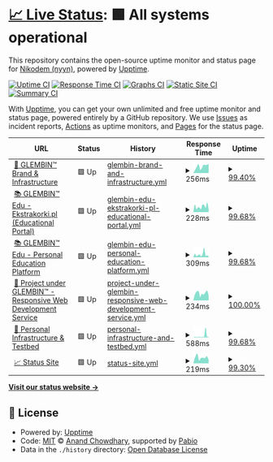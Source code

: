 # [📈 Live Status](https://demo.upptime.js.org): <!--live status--> **🟩 All systems operational**

This repository contains the open-source uptime monitor and status page for [Nikodem (nyyn)](https://nglembin.pl), powered by [Upptime](https://github.com/upptime/upptime).

[![Uptime CI](https://github.com/nglembin/status/workflows/Uptime%20CI/badge.svg)](https://github.com/nglembin/status/actions?query=workflow%3A%22Uptime+CI%22)
[![Response Time CI](https://github.com/nglembin/status/workflows/Response%20Time%20CI/badge.svg)](https://github.com/nglembin/status/actions?query=workflow%3A%22Response+Time+CI%22)
[![Graphs CI](https://github.com/nglembin/status/workflows/Graphs%20CI/badge.svg)](https://github.com/nglembin/status/actions?query=workflow%3A%22Graphs+CI%22)
[![Static Site CI](https://github.com/nglembin/status/workflows/Static%20Site%20CI/badge.svg)](https://github.com/nglembin/status/actions?query=workflow%3A%22Static+Site+CI%22)
[![Summary CI](https://github.com/nglembin/status/workflows/Summary%20CI/badge.svg)](https://github.com/nglembin/status/actions?query=workflow%3A%22Summary+CI%22)

With [Upptime](https://upptime.js.org), you can get your own unlimited and free uptime monitor and status page, powered entirely by a GitHub repository. We use [Issues](https://github.com/nglembin/status/issues) as incident reports, [Actions](https://github.com/nglembin/status/actions) as uptime monitors, and [Pages](https://demo.upptime.js.org) for the status page.

<!--start: status pages-->
<!-- This summary is generated by Upptime (https://github.com/upptime/upptime) -->
<!-- Do not edit this manually, your changes will be overwritten -->
<!-- prettier-ignore -->
| URL | Status | History | Response Time | Uptime |
| --- | ------ | ------- | ------------- | ------ |
| <img alt="" src="https://icons.duckduckgo.com/ip3/glembin.pl.ico" height="13"> [💼 GLEMBIN™ Brand & Infrastructure](https://glembin.pl/) | 🟩 Up | [glembin-brand-and-infrastructure.yml](https://github.com/glembin/status/commits/HEAD/history/glembin-brand-and-infrastructure.yml) | <details><summary><img alt="Response time graph" src="./graphs/glembin-brand-and-infrastructure/response-time-week.png" height="20"> 256ms</summary><br><a href="https://status.glembin.pl/history/glembin-brand-and-infrastructure"><img alt="Response time 229" src="https://img.shields.io/endpoint?url=https%3A%2F%2Fraw.githubusercontent.com%2Fglembin%2Fstatus%2FHEAD%2Fapi%2Fglembin-brand-and-infrastructure%2Fresponse-time.json"></a><br><a href="https://status.glembin.pl/history/glembin-brand-and-infrastructure"><img alt="24-hour response time 351" src="https://img.shields.io/endpoint?url=https%3A%2F%2Fraw.githubusercontent.com%2Fglembin%2Fstatus%2FHEAD%2Fapi%2Fglembin-brand-and-infrastructure%2Fresponse-time-day.json"></a><br><a href="https://status.glembin.pl/history/glembin-brand-and-infrastructure"><img alt="7-day response time 256" src="https://img.shields.io/endpoint?url=https%3A%2F%2Fraw.githubusercontent.com%2Fglembin%2Fstatus%2FHEAD%2Fapi%2Fglembin-brand-and-infrastructure%2Fresponse-time-week.json"></a><br><a href="https://status.glembin.pl/history/glembin-brand-and-infrastructure"><img alt="30-day response time 229" src="https://img.shields.io/endpoint?url=https%3A%2F%2Fraw.githubusercontent.com%2Fglembin%2Fstatus%2FHEAD%2Fapi%2Fglembin-brand-and-infrastructure%2Fresponse-time-month.json"></a><br><a href="https://status.glembin.pl/history/glembin-brand-and-infrastructure"><img alt="1-year response time 229" src="https://img.shields.io/endpoint?url=https%3A%2F%2Fraw.githubusercontent.com%2Fglembin%2Fstatus%2FHEAD%2Fapi%2Fglembin-brand-and-infrastructure%2Fresponse-time-year.json"></a></details> | <details><summary><a href="https://status.glembin.pl/history/glembin-brand-and-infrastructure">99.40%</a></summary><a href="https://status.glembin.pl/history/glembin-brand-and-infrastructure"><img alt="All-time uptime 99.66%" src="https://img.shields.io/endpoint?url=https%3A%2F%2Fraw.githubusercontent.com%2Fglembin%2Fstatus%2FHEAD%2Fapi%2Fglembin-brand-and-infrastructure%2Fuptime.json"></a><br><a href="https://status.glembin.pl/history/glembin-brand-and-infrastructure"><img alt="24-hour uptime 100.00%" src="https://img.shields.io/endpoint?url=https%3A%2F%2Fraw.githubusercontent.com%2Fglembin%2Fstatus%2FHEAD%2Fapi%2Fglembin-brand-and-infrastructure%2Fuptime-day.json"></a><br><a href="https://status.glembin.pl/history/glembin-brand-and-infrastructure"><img alt="7-day uptime 99.40%" src="https://img.shields.io/endpoint?url=https%3A%2F%2Fraw.githubusercontent.com%2Fglembin%2Fstatus%2FHEAD%2Fapi%2Fglembin-brand-and-infrastructure%2Fuptime-week.json"></a><br><a href="https://status.glembin.pl/history/glembin-brand-and-infrastructure"><img alt="30-day uptime 99.66%" src="https://img.shields.io/endpoint?url=https%3A%2F%2Fraw.githubusercontent.com%2Fglembin%2Fstatus%2FHEAD%2Fapi%2Fglembin-brand-and-infrastructure%2Fuptime-month.json"></a><br><a href="https://status.glembin.pl/history/glembin-brand-and-infrastructure"><img alt="1-year uptime 99.66%" src="https://img.shields.io/endpoint?url=https%3A%2F%2Fraw.githubusercontent.com%2Fglembin%2Fstatus%2FHEAD%2Fapi%2Fglembin-brand-and-infrastructure%2Fuptime-year.json"></a></details>
| <img alt="" src="https://icons.duckduckgo.com/ip3/ekstrakorki.pl.ico" height="13"> [📚 GLEMBIN™ Edu - Ekstrakorki.pl (Educational Portal)](https://ekstrakorki.pl/) | 🟩 Up | [glembin-edu-ekstrakorki-pl-educational-portal.yml](https://github.com/glembin/status/commits/HEAD/history/glembin-edu-ekstrakorki-pl-educational-portal.yml) | <details><summary><img alt="Response time graph" src="./graphs/glembin-edu-ekstrakorki-pl-educational-portal/response-time-week.png" height="20"> 228ms</summary><br><a href="https://status.glembin.pl/history/glembin-edu-ekstrakorki-pl-educational-portal"><img alt="Response time 228" src="https://img.shields.io/endpoint?url=https%3A%2F%2Fraw.githubusercontent.com%2Fglembin%2Fstatus%2FHEAD%2Fapi%2Fglembin-edu-ekstrakorki-pl-educational-portal%2Fresponse-time.json"></a><br><a href="https://status.glembin.pl/history/glembin-edu-ekstrakorki-pl-educational-portal"><img alt="24-hour response time 99" src="https://img.shields.io/endpoint?url=https%3A%2F%2Fraw.githubusercontent.com%2Fglembin%2Fstatus%2FHEAD%2Fapi%2Fglembin-edu-ekstrakorki-pl-educational-portal%2Fresponse-time-day.json"></a><br><a href="https://status.glembin.pl/history/glembin-edu-ekstrakorki-pl-educational-portal"><img alt="7-day response time 228" src="https://img.shields.io/endpoint?url=https%3A%2F%2Fraw.githubusercontent.com%2Fglembin%2Fstatus%2FHEAD%2Fapi%2Fglembin-edu-ekstrakorki-pl-educational-portal%2Fresponse-time-week.json"></a><br><a href="https://status.glembin.pl/history/glembin-edu-ekstrakorki-pl-educational-portal"><img alt="30-day response time 228" src="https://img.shields.io/endpoint?url=https%3A%2F%2Fraw.githubusercontent.com%2Fglembin%2Fstatus%2FHEAD%2Fapi%2Fglembin-edu-ekstrakorki-pl-educational-portal%2Fresponse-time-month.json"></a><br><a href="https://status.glembin.pl/history/glembin-edu-ekstrakorki-pl-educational-portal"><img alt="1-year response time 228" src="https://img.shields.io/endpoint?url=https%3A%2F%2Fraw.githubusercontent.com%2Fglembin%2Fstatus%2FHEAD%2Fapi%2Fglembin-edu-ekstrakorki-pl-educational-portal%2Fresponse-time-year.json"></a></details> | <details><summary><a href="https://status.glembin.pl/history/glembin-edu-ekstrakorki-pl-educational-portal">99.68%</a></summary><a href="https://status.glembin.pl/history/glembin-edu-ekstrakorki-pl-educational-portal"><img alt="All-time uptime 99.68%" src="https://img.shields.io/endpoint?url=https%3A%2F%2Fraw.githubusercontent.com%2Fglembin%2Fstatus%2FHEAD%2Fapi%2Fglembin-edu-ekstrakorki-pl-educational-portal%2Fuptime.json"></a><br><a href="https://status.glembin.pl/history/glembin-edu-ekstrakorki-pl-educational-portal"><img alt="24-hour uptime 100.00%" src="https://img.shields.io/endpoint?url=https%3A%2F%2Fraw.githubusercontent.com%2Fglembin%2Fstatus%2FHEAD%2Fapi%2Fglembin-edu-ekstrakorki-pl-educational-portal%2Fuptime-day.json"></a><br><a href="https://status.glembin.pl/history/glembin-edu-ekstrakorki-pl-educational-portal"><img alt="7-day uptime 99.68%" src="https://img.shields.io/endpoint?url=https%3A%2F%2Fraw.githubusercontent.com%2Fglembin%2Fstatus%2FHEAD%2Fapi%2Fglembin-edu-ekstrakorki-pl-educational-portal%2Fuptime-week.json"></a><br><a href="https://status.glembin.pl/history/glembin-edu-ekstrakorki-pl-educational-portal"><img alt="30-day uptime 99.68%" src="https://img.shields.io/endpoint?url=https%3A%2F%2Fraw.githubusercontent.com%2Fglembin%2Fstatus%2FHEAD%2Fapi%2Fglembin-edu-ekstrakorki-pl-educational-portal%2Fuptime-month.json"></a><br><a href="https://status.glembin.pl/history/glembin-edu-ekstrakorki-pl-educational-portal"><img alt="1-year uptime 99.68%" src="https://img.shields.io/endpoint?url=https%3A%2F%2Fraw.githubusercontent.com%2Fglembin%2Fstatus%2FHEAD%2Fapi%2Fglembin-edu-ekstrakorki-pl-educational-portal%2Fuptime-year.json"></a></details>
| <img alt="" src="https://icons.duckduckgo.com/ip3/korki.nglembin.pl.ico" height="13"> [📚 GLEMBIN™ Edu - Personal Education Platform](https://korki.nglembin.pl/) | 🟩 Up | [glembin-edu-personal-education-platform.yml](https://github.com/glembin/status/commits/HEAD/history/glembin-edu-personal-education-platform.yml) | <details><summary><img alt="Response time graph" src="./graphs/glembin-edu-personal-education-platform/response-time-week.png" height="20"> 309ms</summary><br><a href="https://status.glembin.pl/history/glembin-edu-personal-education-platform"><img alt="Response time 309" src="https://img.shields.io/endpoint?url=https%3A%2F%2Fraw.githubusercontent.com%2Fglembin%2Fstatus%2FHEAD%2Fapi%2Fglembin-edu-personal-education-platform%2Fresponse-time.json"></a><br><a href="https://status.glembin.pl/history/glembin-edu-personal-education-platform"><img alt="24-hour response time 105" src="https://img.shields.io/endpoint?url=https%3A%2F%2Fraw.githubusercontent.com%2Fglembin%2Fstatus%2FHEAD%2Fapi%2Fglembin-edu-personal-education-platform%2Fresponse-time-day.json"></a><br><a href="https://status.glembin.pl/history/glembin-edu-personal-education-platform"><img alt="7-day response time 309" src="https://img.shields.io/endpoint?url=https%3A%2F%2Fraw.githubusercontent.com%2Fglembin%2Fstatus%2FHEAD%2Fapi%2Fglembin-edu-personal-education-platform%2Fresponse-time-week.json"></a><br><a href="https://status.glembin.pl/history/glembin-edu-personal-education-platform"><img alt="30-day response time 309" src="https://img.shields.io/endpoint?url=https%3A%2F%2Fraw.githubusercontent.com%2Fglembin%2Fstatus%2FHEAD%2Fapi%2Fglembin-edu-personal-education-platform%2Fresponse-time-month.json"></a><br><a href="https://status.glembin.pl/history/glembin-edu-personal-education-platform"><img alt="1-year response time 309" src="https://img.shields.io/endpoint?url=https%3A%2F%2Fraw.githubusercontent.com%2Fglembin%2Fstatus%2FHEAD%2Fapi%2Fglembin-edu-personal-education-platform%2Fresponse-time-year.json"></a></details> | <details><summary><a href="https://status.glembin.pl/history/glembin-edu-personal-education-platform">99.68%</a></summary><a href="https://status.glembin.pl/history/glembin-edu-personal-education-platform"><img alt="All-time uptime 99.68%" src="https://img.shields.io/endpoint?url=https%3A%2F%2Fraw.githubusercontent.com%2Fglembin%2Fstatus%2FHEAD%2Fapi%2Fglembin-edu-personal-education-platform%2Fuptime.json"></a><br><a href="https://status.glembin.pl/history/glembin-edu-personal-education-platform"><img alt="24-hour uptime 100.00%" src="https://img.shields.io/endpoint?url=https%3A%2F%2Fraw.githubusercontent.com%2Fglembin%2Fstatus%2FHEAD%2Fapi%2Fglembin-edu-personal-education-platform%2Fuptime-day.json"></a><br><a href="https://status.glembin.pl/history/glembin-edu-personal-education-platform"><img alt="7-day uptime 99.68%" src="https://img.shields.io/endpoint?url=https%3A%2F%2Fraw.githubusercontent.com%2Fglembin%2Fstatus%2FHEAD%2Fapi%2Fglembin-edu-personal-education-platform%2Fuptime-week.json"></a><br><a href="https://status.glembin.pl/history/glembin-edu-personal-education-platform"><img alt="30-day uptime 99.68%" src="https://img.shields.io/endpoint?url=https%3A%2F%2Fraw.githubusercontent.com%2Fglembin%2Fstatus%2FHEAD%2Fapi%2Fglembin-edu-personal-education-platform%2Fuptime-month.json"></a><br><a href="https://status.glembin.pl/history/glembin-edu-personal-education-platform"><img alt="1-year uptime 99.68%" src="https://img.shields.io/endpoint?url=https%3A%2F%2Fraw.githubusercontent.com%2Fglembin%2Fstatus%2FHEAD%2Fapi%2Fglembin-edu-personal-education-platform%2Fuptime-year.json"></a></details>
| <img alt="" src="https://icons.duckduckgo.com/ip3/strony.nglembin.pl.ico" height="13"> [🧩 Project under GLEMBIN™ - Responsive Web Development Service](https://strony.nglembin.pl/) | 🟩 Up | [project-under-glembin-responsive-web-development-service.yml](https://github.com/glembin/status/commits/HEAD/history/project-under-glembin-responsive-web-development-service.yml) | <details><summary><img alt="Response time graph" src="./graphs/project-under-glembin-responsive-web-development-service/response-time-week.png" height="20"> 234ms</summary><br><a href="https://status.glembin.pl/history/project-under-glembin-responsive-web-development-service"><img alt="Response time 234" src="https://img.shields.io/endpoint?url=https%3A%2F%2Fraw.githubusercontent.com%2Fglembin%2Fstatus%2FHEAD%2Fapi%2Fproject-under-glembin-responsive-web-development-service%2Fresponse-time.json"></a><br><a href="https://status.glembin.pl/history/project-under-glembin-responsive-web-development-service"><img alt="24-hour response time 154" src="https://img.shields.io/endpoint?url=https%3A%2F%2Fraw.githubusercontent.com%2Fglembin%2Fstatus%2FHEAD%2Fapi%2Fproject-under-glembin-responsive-web-development-service%2Fresponse-time-day.json"></a><br><a href="https://status.glembin.pl/history/project-under-glembin-responsive-web-development-service"><img alt="7-day response time 234" src="https://img.shields.io/endpoint?url=https%3A%2F%2Fraw.githubusercontent.com%2Fglembin%2Fstatus%2FHEAD%2Fapi%2Fproject-under-glembin-responsive-web-development-service%2Fresponse-time-week.json"></a><br><a href="https://status.glembin.pl/history/project-under-glembin-responsive-web-development-service"><img alt="30-day response time 234" src="https://img.shields.io/endpoint?url=https%3A%2F%2Fraw.githubusercontent.com%2Fglembin%2Fstatus%2FHEAD%2Fapi%2Fproject-under-glembin-responsive-web-development-service%2Fresponse-time-month.json"></a><br><a href="https://status.glembin.pl/history/project-under-glembin-responsive-web-development-service"><img alt="1-year response time 234" src="https://img.shields.io/endpoint?url=https%3A%2F%2Fraw.githubusercontent.com%2Fglembin%2Fstatus%2FHEAD%2Fapi%2Fproject-under-glembin-responsive-web-development-service%2Fresponse-time-year.json"></a></details> | <details><summary><a href="https://status.glembin.pl/history/project-under-glembin-responsive-web-development-service">100.00%</a></summary><a href="https://status.glembin.pl/history/project-under-glembin-responsive-web-development-service"><img alt="All-time uptime 100.00%" src="https://img.shields.io/endpoint?url=https%3A%2F%2Fraw.githubusercontent.com%2Fglembin%2Fstatus%2FHEAD%2Fapi%2Fproject-under-glembin-responsive-web-development-service%2Fuptime.json"></a><br><a href="https://status.glembin.pl/history/project-under-glembin-responsive-web-development-service"><img alt="24-hour uptime 100.00%" src="https://img.shields.io/endpoint?url=https%3A%2F%2Fraw.githubusercontent.com%2Fglembin%2Fstatus%2FHEAD%2Fapi%2Fproject-under-glembin-responsive-web-development-service%2Fuptime-day.json"></a><br><a href="https://status.glembin.pl/history/project-under-glembin-responsive-web-development-service"><img alt="7-day uptime 100.00%" src="https://img.shields.io/endpoint?url=https%3A%2F%2Fraw.githubusercontent.com%2Fglembin%2Fstatus%2FHEAD%2Fapi%2Fproject-under-glembin-responsive-web-development-service%2Fuptime-week.json"></a><br><a href="https://status.glembin.pl/history/project-under-glembin-responsive-web-development-service"><img alt="30-day uptime 100.00%" src="https://img.shields.io/endpoint?url=https%3A%2F%2Fraw.githubusercontent.com%2Fglembin%2Fstatus%2FHEAD%2Fapi%2Fproject-under-glembin-responsive-web-development-service%2Fuptime-month.json"></a><br><a href="https://status.glembin.pl/history/project-under-glembin-responsive-web-development-service"><img alt="1-year uptime 100.00%" src="https://img.shields.io/endpoint?url=https%3A%2F%2Fraw.githubusercontent.com%2Fglembin%2Fstatus%2FHEAD%2Fapi%2Fproject-under-glembin-responsive-web-development-service%2Fuptime-year.json"></a></details>
| <img alt="" src="https://icons.duckduckgo.com/ip3/nglembin.pl.ico" height="13"> [🧪 Personal Infrastructure & Testbed](https://nglembin.pl/) | 🟩 Up | [personal-infrastructure-and-testbed.yml](https://github.com/glembin/status/commits/HEAD/history/personal-infrastructure-and-testbed.yml) | <details><summary><img alt="Response time graph" src="./graphs/personal-infrastructure-and-testbed/response-time-week.png" height="20"> 588ms</summary><br><a href="https://status.glembin.pl/history/personal-infrastructure-and-testbed"><img alt="Response time 588" src="https://img.shields.io/endpoint?url=https%3A%2F%2Fraw.githubusercontent.com%2Fglembin%2Fstatus%2FHEAD%2Fapi%2Fpersonal-infrastructure-and-testbed%2Fresponse-time.json"></a><br><a href="https://status.glembin.pl/history/personal-infrastructure-and-testbed"><img alt="24-hour response time 197" src="https://img.shields.io/endpoint?url=https%3A%2F%2Fraw.githubusercontent.com%2Fglembin%2Fstatus%2FHEAD%2Fapi%2Fpersonal-infrastructure-and-testbed%2Fresponse-time-day.json"></a><br><a href="https://status.glembin.pl/history/personal-infrastructure-and-testbed"><img alt="7-day response time 588" src="https://img.shields.io/endpoint?url=https%3A%2F%2Fraw.githubusercontent.com%2Fglembin%2Fstatus%2FHEAD%2Fapi%2Fpersonal-infrastructure-and-testbed%2Fresponse-time-week.json"></a><br><a href="https://status.glembin.pl/history/personal-infrastructure-and-testbed"><img alt="30-day response time 588" src="https://img.shields.io/endpoint?url=https%3A%2F%2Fraw.githubusercontent.com%2Fglembin%2Fstatus%2FHEAD%2Fapi%2Fpersonal-infrastructure-and-testbed%2Fresponse-time-month.json"></a><br><a href="https://status.glembin.pl/history/personal-infrastructure-and-testbed"><img alt="1-year response time 588" src="https://img.shields.io/endpoint?url=https%3A%2F%2Fraw.githubusercontent.com%2Fglembin%2Fstatus%2FHEAD%2Fapi%2Fpersonal-infrastructure-and-testbed%2Fresponse-time-year.json"></a></details> | <details><summary><a href="https://status.glembin.pl/history/personal-infrastructure-and-testbed">99.68%</a></summary><a href="https://status.glembin.pl/history/personal-infrastructure-and-testbed"><img alt="All-time uptime 99.68%" src="https://img.shields.io/endpoint?url=https%3A%2F%2Fraw.githubusercontent.com%2Fglembin%2Fstatus%2FHEAD%2Fapi%2Fpersonal-infrastructure-and-testbed%2Fuptime.json"></a><br><a href="https://status.glembin.pl/history/personal-infrastructure-and-testbed"><img alt="24-hour uptime 100.00%" src="https://img.shields.io/endpoint?url=https%3A%2F%2Fraw.githubusercontent.com%2Fglembin%2Fstatus%2FHEAD%2Fapi%2Fpersonal-infrastructure-and-testbed%2Fuptime-day.json"></a><br><a href="https://status.glembin.pl/history/personal-infrastructure-and-testbed"><img alt="7-day uptime 99.68%" src="https://img.shields.io/endpoint?url=https%3A%2F%2Fraw.githubusercontent.com%2Fglembin%2Fstatus%2FHEAD%2Fapi%2Fpersonal-infrastructure-and-testbed%2Fuptime-week.json"></a><br><a href="https://status.glembin.pl/history/personal-infrastructure-and-testbed"><img alt="30-day uptime 99.68%" src="https://img.shields.io/endpoint?url=https%3A%2F%2Fraw.githubusercontent.com%2Fglembin%2Fstatus%2FHEAD%2Fapi%2Fpersonal-infrastructure-and-testbed%2Fuptime-month.json"></a><br><a href="https://status.glembin.pl/history/personal-infrastructure-and-testbed"><img alt="1-year uptime 99.68%" src="https://img.shields.io/endpoint?url=https%3A%2F%2Fraw.githubusercontent.com%2Fglembin%2Fstatus%2FHEAD%2Fapi%2Fpersonal-infrastructure-and-testbed%2Fuptime-year.json"></a></details>
| <img alt="" src="https://icons.duckduckgo.com/ip3/status.glembin.pl.ico" height="13"> [📈 Status Site](https://status.glembin.pl/) | 🟩 Up | [status-site.yml](https://github.com/glembin/status/commits/HEAD/history/status-site.yml) | <details><summary><img alt="Response time graph" src="./graphs/status-site/response-time-week.png" height="20"> 219ms</summary><br><a href="https://status.glembin.pl/history/status-site"><img alt="Response time 219" src="https://img.shields.io/endpoint?url=https%3A%2F%2Fraw.githubusercontent.com%2Fglembin%2Fstatus%2FHEAD%2Fapi%2Fstatus-site%2Fresponse-time.json"></a><br><a href="https://status.glembin.pl/history/status-site"><img alt="24-hour response time 124" src="https://img.shields.io/endpoint?url=https%3A%2F%2Fraw.githubusercontent.com%2Fglembin%2Fstatus%2FHEAD%2Fapi%2Fstatus-site%2Fresponse-time-day.json"></a><br><a href="https://status.glembin.pl/history/status-site"><img alt="7-day response time 219" src="https://img.shields.io/endpoint?url=https%3A%2F%2Fraw.githubusercontent.com%2Fglembin%2Fstatus%2FHEAD%2Fapi%2Fstatus-site%2Fresponse-time-week.json"></a><br><a href="https://status.glembin.pl/history/status-site"><img alt="30-day response time 219" src="https://img.shields.io/endpoint?url=https%3A%2F%2Fraw.githubusercontent.com%2Fglembin%2Fstatus%2FHEAD%2Fapi%2Fstatus-site%2Fresponse-time-month.json"></a><br><a href="https://status.glembin.pl/history/status-site"><img alt="1-year response time 219" src="https://img.shields.io/endpoint?url=https%3A%2F%2Fraw.githubusercontent.com%2Fglembin%2Fstatus%2FHEAD%2Fapi%2Fstatus-site%2Fresponse-time-year.json"></a></details> | <details><summary><a href="https://status.glembin.pl/history/status-site">99.30%</a></summary><a href="https://status.glembin.pl/history/status-site"><img alt="All-time uptime 99.30%" src="https://img.shields.io/endpoint?url=https%3A%2F%2Fraw.githubusercontent.com%2Fglembin%2Fstatus%2FHEAD%2Fapi%2Fstatus-site%2Fuptime.json"></a><br><a href="https://status.glembin.pl/history/status-site"><img alt="24-hour uptime 100.00%" src="https://img.shields.io/endpoint?url=https%3A%2F%2Fraw.githubusercontent.com%2Fglembin%2Fstatus%2FHEAD%2Fapi%2Fstatus-site%2Fuptime-day.json"></a><br><a href="https://status.glembin.pl/history/status-site"><img alt="7-day uptime 99.30%" src="https://img.shields.io/endpoint?url=https%3A%2F%2Fraw.githubusercontent.com%2Fglembin%2Fstatus%2FHEAD%2Fapi%2Fstatus-site%2Fuptime-week.json"></a><br><a href="https://status.glembin.pl/history/status-site"><img alt="30-day uptime 99.30%" src="https://img.shields.io/endpoint?url=https%3A%2F%2Fraw.githubusercontent.com%2Fglembin%2Fstatus%2FHEAD%2Fapi%2Fstatus-site%2Fuptime-month.json"></a><br><a href="https://status.glembin.pl/history/status-site"><img alt="1-year uptime 99.30%" src="https://img.shields.io/endpoint?url=https%3A%2F%2Fraw.githubusercontent.com%2Fglembin%2Fstatus%2FHEAD%2Fapi%2Fstatus-site%2Fuptime-year.json"></a></details>

<!--end: status pages-->

[**Visit our status website →**](https://demo.upptime.js.org)

## 📄 License

- Powered by: [Upptime](https://github.com/upptime/upptime)
- Code: [MIT](./LICENSE) © [Anand Chowdhary](https://anandchowdhary.com), supported by [Pabio](https://pabio.com)
- Data in the `./history` directory: [Open Database License](https://opendatacommons.org/licenses/odbl/1-0/)

